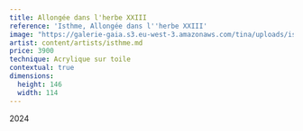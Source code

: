 ```yaml
---
title: Allongée dans l'herbe XXIII
reference: 'Isthme, Allongée dans l''herbe XXIII'
image: "https://galerie-gaia.s3.eu-west-3.amazonaws.com/tina/uploads/isthme/galerie-gaia-isthme-AllongeÌ\x81e dans l'herbe XXIII, 2024-Acrylique sur toile-146 X 114 cm-jpg.jpeg"
artist: content/artists/isthme.md
price: 3900
technique: Acrylique sur toile
contextual: true
dimensions:
  height: 146
  width: 114
---
```


2024
